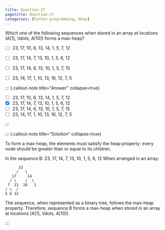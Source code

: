 ```yaml
---
title: Question-27
pagetitle: Question-27
categories: [Python programming, Heap]
---
```


Which one of the following sequences when stored in an array at locations \(A[1], \ldots, A[10]\) forms a max-heap?

- [ ] 23, 17, 10, 6, 13, 14, 1, 5, 7, 12
- [ ] 23, 17, 14, 7, 13, 10, 1, 5, 6, 12
- [ ] 23, 17, 14, 6, 13, 10, 1, 5, 7, 15
- [ ] 23, 14, 17, 1, 10, 13, 16, 12, 7, 5



::: {.callout-note title="Answer" collapse=true}

- [ ] 23, 17, 10, 6, 13, 14, 1, 5, 7, 12
- [x] 23, 17, 14, 7, 13, 10, 1, 5, 6, 12
- [ ] 23, 17, 14, 6, 13, 10, 1, 5, 7, 15
- [ ] 23, 14, 17, 1, 10, 13, 16, 12, 7, 5

:::



::: {.callout-note title="Solution" collapse=true}

To form a max-heap, the elements must satisfy the heap property: every node should be greater than or equal to its children.

In the sequence B: 23, 17, 14, 7, 13, 10, 1, 5, 6, 12
When arranged in an array:
```
      23
     /   \
   17     14
  / \    /  \
 7  13  10   1
/ \  /
5 6 12
```
The sequence, when represented as a binary tree, follows the max-heap property. Therefore, sequence B forms a max-heap when stored in an array at locations \(A[1], \ldots, A[10]\).

:::